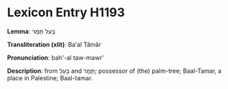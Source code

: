 # Lexicon Entry H1193

**Lemma**: בַּעַל תָּמָר

**Transliteration (xlit)**: Baʻal Tâmâr

**Pronunciation**: bah'-al taw-mawr'

**Description**:
from בַּעַל and תָּמָר; possessor of (the) palm-tree; Baal-Tamar, a place in Palestine; Baal-tamar.
